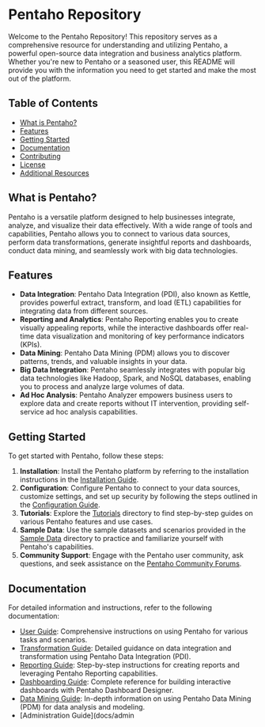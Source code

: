 # Pentaho Repository

Welcome to the Pentaho Repository! This repository serves as a comprehensive resource for understanding and utilizing Pentaho, a powerful open-source data integration and business analytics platform. Whether you're new to Pentaho or a seasoned user, this README will provide you with the information you need to get started and make the most out of the platform.

## Table of Contents

- [What is Pentaho?](#what-is-pentaho)
- [Features](#features)
- [Getting Started](#getting-started)
- [Documentation](#documentation)
- [Contributing](#contributing)
- [License](#license)
- [Additional Resources](#additional-resources)

## What is Pentaho?

Pentaho is a versatile platform designed to help businesses integrate, analyze, and visualize their data effectively. With a wide range of tools and capabilities, Pentaho allows you to connect to various data sources, perform data transformations, generate insightful reports and dashboards, conduct data mining, and seamlessly work with big data technologies.

## Features

- **Data Integration**: Pentaho Data Integration (PDI), also known as Kettle, provides powerful extract, transform, and load (ETL) capabilities for integrating data from different sources.
- **Reporting and Analytics**: Pentaho Reporting enables you to create visually appealing reports, while the interactive dashboards offer real-time data visualization and monitoring of key performance indicators (KPIs).
- **Data Mining**: Pentaho Data Mining (PDM) allows you to discover patterns, trends, and valuable insights in your data.
- **Big Data Integration**: Pentaho seamlessly integrates with popular big data technologies like Hadoop, Spark, and NoSQL databases, enabling you to process and analyze large volumes of data.
- **Ad Hoc Analysis**: Pentaho Analyzer empowers business users to explore data and create reports without IT intervention, providing self-service ad hoc analysis capabilities.

## Getting Started

To get started with Pentaho, follow these steps:

1. **Installation**: Install the Pentaho platform by referring to the installation instructions in the [Installation Guide](docs/installation-guide.md).
2. **Configuration**: Configure Pentaho to connect to your data sources, customize settings, and set up security by following the steps outlined in the [Configuration Guide](docs/configuration-guide.md).
3. **Tutorials**: Explore the [Tutorials](tutorials) directory to find step-by-step guides on various Pentaho features and use cases.
4. **Sample Data**: Use the sample datasets and scenarios provided in the [Sample Data](sample-data) directory to practice and familiarize yourself with Pentaho's capabilities.
5. **Community Support**: Engage with the Pentaho user community, ask questions, and seek assistance on the [Pentaho Community Forums](https://community.hitachivantara.com/s/group/0F92A0000004IKKSA2/pentaho-community-edition).

## Documentation

For detailed information and instructions, refer to the following documentation:

- [User Guide](docs/user-guide.md): Comprehensive instructions on using Pentaho for various tasks and scenarios.
- [Transformation Guide](docs/transformation-guide.md): Detailed guidance on data integration and transformation using Pentaho Data Integration (PDI).
- [Reporting Guide](docs/reporting-guide.md): Step-by-step instructions for creating reports and leveraging Pentaho Reporting capabilities.
- [Dashboarding Guide](docs/dashboarding-guide.md): Complete reference for building interactive dashboards with Pentaho Dashboard Designer.
- [Data Mining Guide](docs/data-mining-guide.md): In-depth information on using Pentaho Data Mining (PDM) for data analysis and modeling.
- [Administration Guide](docs/admin
